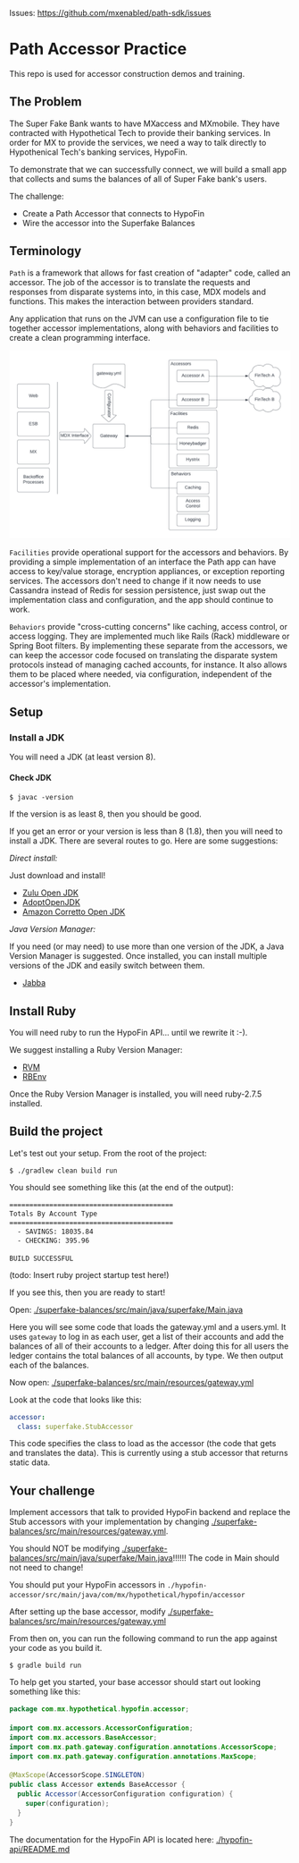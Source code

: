 Issues: https://github.com/mxenabled/path-sdk/issues

# Path Accessor Practice

This repo is used for accessor construction demos and training.

## The Problem

The Super Fake Bank wants to have MXaccess and MXmobile. They have contracted with Hypothetical Tech to provide their 
banking services. In order for MX to provide the services, we need a way to talk directly to Hypothenical Tech's banking 
services, HypoFin. 

To demonstrate that we can successfully connect, we will build a small app that collects and sums the balances of
all of Super Fake bank's users.

The challenge:

* Create a Path Accessor that connects to HypoFin
* Wire the accessor into the Superfake Balances

## Terminology

`Path` is a framework that allows for fast creation of "adapter" code, called an accessor. The job of the accessor is
to translate the requests and responses from disparate systems into, in this case, MDX models and functions. This makes
the interaction between providers standard.

Any application that runs on the JVM can use a configuration file to tie together accessor implementations, along with
behaviors and facilities to create a clean programming interface.

![](./assets/path_terminology.png)

`Facilities` provide operational support for the accessors and behaviors. By providing a simple implementation of an interface
the Path app can have access to key/value storage, encryption appliances, or exception reporting services. The accessors
don't need to change if it now needs to use Cassandra instead of Redis for session persistence, just swap out the
implementation class and configuration, and the app should continue to work.

`Behaviors` provide "cross-cutting concerns" like caching, access control, or access logging. They are implemented much
like Rails (Rack) middleware or Spring Boot filters. By implementing these separate from the accessors, we can keep the
accessor code focused on translating the disparate system protocols instead of managing cached accounts, for instance. 
It also allows them to be placed where needed, via configuration, independent of the accessor's implementation.

## Setup

### Install a JDK

You will need a JDK (at least version 8).

#### Check JDK

```
$ javac -version
```

If the version is as least 8, then you should be good.

If you get an error or your version is less than 8 (1.8), then you will need to install a JDK. There are several routes to go. Here are some suggestions:

_Direct install:_

Just download and install!

* [Zulu Open JDK](https://www.azul.com/downloads)
* [AdoptOpenJDK](https://adoptopenjdk.net)
* [Amazon Corretto Open JDK](https://aws.amazon.com/corretto)

_Java Version Manager:_

If you need (or may need) to use more than one version of the JDK, a Java Version Manager is suggested. Once installed,
you can install multiple versions of the JDK and easily switch between them.

* [Jabba](https://github.com/shyiko/jabba)

## Install Ruby

You will need ruby to run the HypoFin API... until we rewrite it :-).

We suggest installing a Ruby Version Manager:

* [RVM](https://rvm.io/)
* [RBEnv](https://github.com/rbenv/rbenv)

Once the Ruby Version Manager is installed, you will need ruby-2.7.5 installed.

## Build the project

Let's test out your setup. From the root of the project:

```shell
$ ./gradlew clean build run
```

You should see something like this (at the end of the output):

```shell
=========================================
Totals By Account Type
=========================================
  - SAVINGS: 18035.84
  - CHECKING: 395.96
  
BUILD SUCCESSFUL
```

(todo: Insert ruby project startup test here!)

If you see this, then you are ready to start!

Open: [./superfake-balances/src/main/java/superfake/Main.java](./superfake-balances/src/main/java/superfake/Main.java)

Here you will see some code that loads the gateway.yml and a users.yml. It uses `gateway` to log in as each user, 
get a list of their accounts and add the balances of all of their accounts to a ledger. After doing this for all users
the ledger contains the total balances of all accounts, by type. We then output each of the balances.

Now open: [./superfake-balances/src/main/resources/gateway.yml](./superfake-balances/src/main/resources/gateway.yml)

Look at the code that looks like this:
```yaml
accessor:
  class: superfake.StubAccessor
```

This code specifies the class to load as the accessor (the code that gets and translates the data). This is currently 
using a stub accessor that returns static data.

## Your challenge

Implement accessors that talk to provided HypoFin backend and replace the Stub accessors with your implementation by
changing [./superfake-balances/src/main/resources/gateway.yml](./superfake-balances/src/main/resources/gateway.yml).

You should NOT be modifying [./superfake-balances/src/main/java/superfake/Main.java](./superfake-balances/src/main/java/superfake/Main.java)!!!!!!
The code in Main should not need to change!

You should put your HypoFin accessors in `./hypofin-accessor/src/main/java/com/mx/hypothetical/hypofin/accessor`

After setting up the base accessor, modify [./superfake-balances/src/main/resources/gateway.yml](./superfake-balances/src/main/resources/gateway.yml)

From then on, you can run the following command to run the app against your code as you build it.

```shell
$ gradle build run
```

To help get you started, your base accessor should start out looking something like this:

```java
package com.mx.hypothetical.hypofin.accessor;

import com.mx.accessors.AccessorConfiguration;
import com.mx.accessors.BaseAccessor;
import com.mx.path.gateway.configuration.annotations.AccessorScope;
import com.mx.path.gateway.configuration.annotations.MaxScope;

@MaxScope(AccessorScope.SINGLETON)
public class Accessor extends BaseAccessor {
  public Accessor(AccessorConfiguration configuration) {
    super(configuration);
  }
}
```

The documentation for the HypoFin API is located here: [./hypofin-api/README.md](./hypofin-api/README.md)
